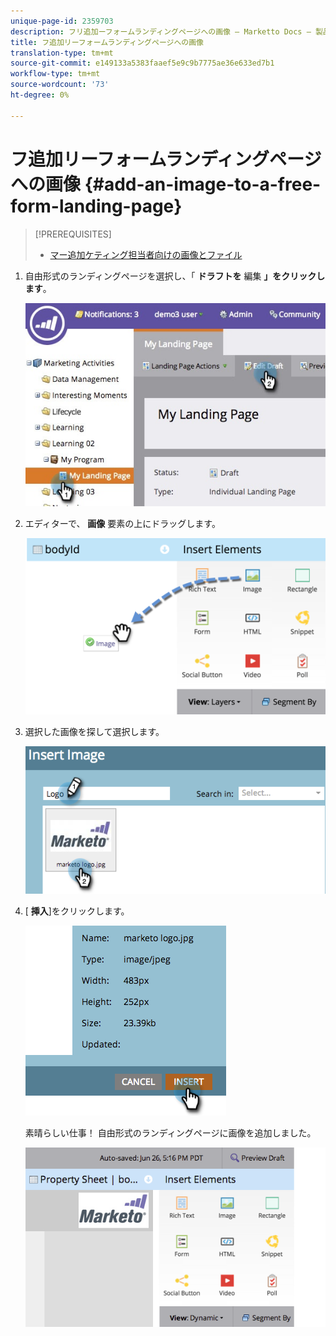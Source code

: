 ```yaml
---
unique-page-id: 2359703
description: フリ追加ーフォームランディングページへの画像 — Marketto Docs — 製品ドキュメント
title: フ追加リーフォームランディングページへの画像
translation-type: tm+mt
source-git-commit: e149133a5383faaef5e9c9b7775ae36e633ed7b1
workflow-type: tm+mt
source-wordcount: '73'
ht-degree: 0%

---
```



# フ追加リーフォームランディングページへの画像 {#add-an-image-to-a-free-form-landing-page}

>[!PREREQUISITES]
>
>* [マー追加ケティング担当者向けの画像とファイル](../../../../product-docs/demand-generation/images-and-files/add-images-and-files-to-marketo.md)

>



1. 自由形式のランディングページを選択し、「 **ドラフトを** 編集 **」をクリックします**。

   ![](assets/landingpageeditdraft.jpg)

1. エディターで、 **画像** 要素の上にドラッグします。

   ![](assets/image2015-5-21-15-3a38-3a58.png)

1. 選択した画像を探して選択します。

   ![](assets/image2014-9-16-14-3a35-3a59.png)

1. [ **挿入**]をクリックします。

   ![](assets/image2014-9-16-15-3a3-3a48.png)

   素晴らしい仕事！ 自由形式のランディングページに画像を追加しました。

   ![](assets/image2015-5-21-15-3a40-3a11.png)

